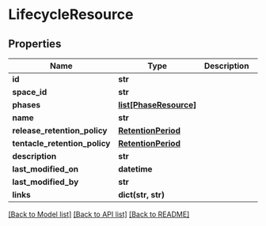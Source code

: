 # LifecycleResource

## Properties
Name | Type | Description | Notes
------------ | ------------- | ------------- | -------------
**id** | **str** |  | [optional] 
**space_id** | **str** |  | [optional] 
**phases** | [**list[PhaseResource]**](PhaseResource.md) |  | [optional] 
**name** | **str** |  | [optional] 
**release_retention_policy** | [**RetentionPeriod**](RetentionPeriod.md) |  | [optional] 
**tentacle_retention_policy** | [**RetentionPeriod**](RetentionPeriod.md) |  | [optional] 
**description** | **str** |  | [optional] 
**last_modified_on** | **datetime** |  | [optional] 
**last_modified_by** | **str** |  | [optional] 
**links** | **dict(str, str)** |  | [optional] 

[[Back to Model list]](../README.md#documentation-for-models) [[Back to API list]](../README.md#documentation-for-api-endpoints) [[Back to README]](../README.md)

